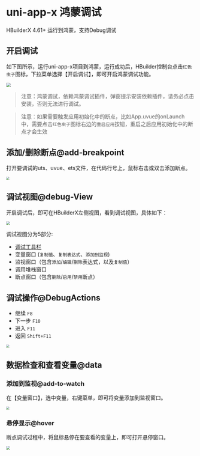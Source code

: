 # uni-app-x 鸿蒙调试

HBuilderX 4.61+ 运行到鸿蒙，支持Debug调试

## 开启调试

如下图所示，运行uni-app-x项目到鸿蒙，运行成功后，HBuilder控制台点击`红色虫子`图标，下拉菜单选择【开启调试】，即可开启鸿蒙调试功能。

<img src="https://web-ext-storage.dcloud.net.cn/hx/harmony/harmony-debug.png" style="zoom: 72%;" />

> 注意：鸿蒙调试，依赖鸿蒙调试插件，弹窗提示安装依赖插件，请务必点击安装，否则无法进行调试。

> 注意：如果需要触发应用初始化中的断点，比如App.uvue的onLaunch中，需要点击`红色虫子`图标右边的`重启应用`按钮，重启之后应用初始化中的断点才会生效


## 添加/删除断点@add-breakpoint

打开要调试的uts、uvue、ets文件，在代码行号上，鼠标右击或双击添加断点。

<img src="https://qiniu-web-assets.dcloud.net.cn/unidoc/zh/uts-add-breakpoint.png" style="zoom: 50%;" />

## 调试视图@debug-View

开启调试后，即可在HBuilderX左侧视图，看到调试视图，具体如下：

<img src="https://qiniu-web-assets.dcloud.net.cn/unidoc/zh/uts-debug-view.jpg" style="zoom: 60%;" />

调试视图分为5部分:

- [调试工具栏](#debugactions)
- 变量窗口 (`复制值`、`复制表达式`、`添加到监视`)
- 监视窗口（包含`添加`/`编辑`/`删除`表达式，以及`复制值`）
- 调用堆栈窗口
- 断点窗口（包含`删除`/`启用`/`禁用`断点）

## 调试操作@DebugActions

- 继续 `F8`
- 下一步 `F10`
- 进入 `F11`
- 返回 `Shift+F11`

<img src="https://qiniu-web-assets.dcloud.net.cn/unidoc/zh/uts-debug-action.jpg" style="zoom: 50%;" />

## 数据检查和查看变量@data

### 添加到监视@add-to-watch

在【变量窗口】，选中变量，右键菜单，即可将变量添加到监视窗口。

<img src="https://qiniu-web-assets.dcloud.net.cn/unidoc/zh/uts-add_to_monitor.png" style="zoom: 50%;" />

### 悬停显示@hover

断点调试过程中，将鼠标悬停在要查看的变量上，即可打开悬停窗口。

<img src="https://qiniu-web-assets.dcloud.net.cn/unidoc/zh/uts-hovering_window.jpg" style="zoom: 60%;" />